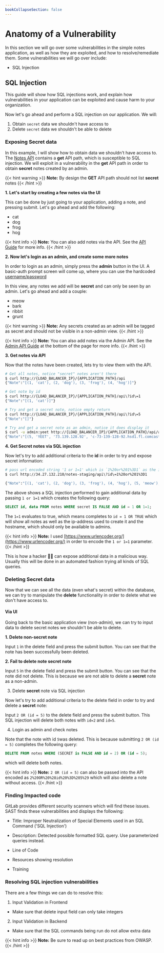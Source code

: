 ```yaml
---
bookCollapseSection: false
---
```


# Anatomy of a Vulnerability

In this section we will go over some vulnerabilities in the simple notes application, as well as how they are exploited, and how to resolve/remediate them.
Some vulnerabilities we will go over include:

- SQL Injection

## SQL Injection

This guide will show how SQL injections work, and explain how vulnerabilities in your application can be exploited and cause harm to your organization.

Now let's go ahead and perform a SQL injection on our application. We will:

1. Obtain `secret` data we shouldn't have access to
2. Delete `secret` data we shouldn't be able to delete

### Exposing Secret data

In this example, I will show how to obtain data we shouldn't have access to.
The [Notes API](../api_guide/) contains a **get** API path, which is susceptible to SQL injection. We will exploit in a vulnerability in the **get** API path in order to obtain **secret** notes created by an admin.

{{< hint warning >}}
**Note:**
By design the **GET** API path should not list **secret** notes
{{< /hint >}}

**1. Let's start by creating a few notes via the UI**

This can be done by just going to your application, adding a note, and pressing submit. Let's go ahead and  add the following:

* cat
* dog
* frog
* hog

{{< hint info >}}
**Note:**
You can also add notes via the API. See the [API Guide]((../api_guide/))
for more info.
{{< /hint >}}

**2. Now let's login as an admin, and create some more notes**

In order to login as an admin, simply press the **admin** button in the UI.
A basic-auth prompt screen will come up, where you can use the hardcoded [username/password](https://gitlab.com/tech-marketing/devsecops/initech/simple-notes/-/blob/main/notes/__init__.py#L25)

In this view, any notes we add will be **secret** and can only be seen by an
admin. Let's go ahead and add a couple:

* meow
* bark
* ribbit
* grunt

{{< hint warning >}}
**Note:**
Any secrets created as an admin will be tagged as secret and should
not be visible in a non-admin view.
{{< /hint >}}

{{< hint info >}}
**Note:**
You can also add notes via the Admin API. See the [Admin API Guide]((../api_guide/))
at the bottom of the page for more info.
{{< /hint >}}

**3. Get notes via API**

Now that the notes have been created, lets try to view them with the API.

```bash
# Get all notes, notice "secret" notes aren't there
$ curl http://{LOAD_BALANCER_IP}/{APPLICATION_PATH}/api
{"Note":"[(1, 'cat'), (2, 'dog'), (3, 'frog'), (4, 'hog')]"}

# Get note by id
$ curl http://{LOAD_BALANCER_IP}/{APPLICATION_PATH}/api\?id\=1
{"Note":"[(1, 'cat')]"}

# Try and get a secret note, notice empty return
$ curl http://{LOAD_BALANCER_IP}/{APPLICATION_PATH}/api\?id\=5
{"Note":"[]"}

# Try and get a secret note as an admin, notice it does display it
$ curl -u admin:yeet http://{LOAD_BALANCER_IP}/{APPLICATION_PATH}/api/admin\?id\=5
{"Note":"[(5, 'YEET', '73.139.128.92', 'c-73-139-128-92.hsd1.fl.comcast.net', 1)]"}
```

**4. Get Secret notes via SQL injection**

Now let's try to add additional criteria to the **id** in order
to try and expose secret information:

```bash
# pass url encoded string '1 or 1=1' which is `1%20or%201%3D1` as the id
$ curl http://34.27.132.210/notes-staging/api\?id\=1%20or%201%3D1

{"Note":"[(1, 'cat'), (2, 'dog'), (3, 'frog'), (4, 'hog'), (5, 'meow'), (6, 'bark'), (7, 'ribbit'), (8, 'grunt')]"}
```

The above shows a SQL injection performed to gain additional data by passing
`1 or 1=1` which creates the following query:

```sql
SELECT id, data FROM notes WHERE secret IS FALSE AND id = 1 OR 1=1;
```

The `1=1` evaluates to true, which means completes to `id = 1 OR TRUE`
which will show all notes as well as the ip-address used to create it
and the hostname, which should only be available to admins.

{{< hint info >}}
**Note:**
I used [https://www.urlencoder.org/](https://www.urlencoder.org/) in order
to encode the `1 or 1=1` parameter.
{{< /hint >}}

This is how a hacker 🏴‍☠️ can expose additional data in a malicious way. Usually
this will be done in an automated fashion trying all kinds of SQL queries.

### Deleting **Secret** data

Now that we can see all the data (even what's secret) within the database, we
can try to manipulate the **delete** functionality in order to delete what we don't
have access to.

#### Via UI

Going back to the basic application view (non-admin), we can try to input data to delete secret notes we shouldn't be able to delete.

**1. Delete non-secret note**

Input `1` in the delete field and press the submit button.
You can see that the note has been successfully been deleted.

**2. Fail to delete note secret note**

Input `5` in the delete field and press the submit button.
You can see that the note did not delete. This is because we are not
able to delete a **secret** note as a non-admin.

3. Delete **secret** note via SQL injection

Now let's try to add additional criteria to the delete field in order
to try and delete a **secret** note:

Input `2 OR (id = 5)` to the delete field and press the submit button.
This SQL injection will delete both notes with `id=2` and `id=5`.

4. Login as admin and check notes

Note that the note with id `5`was deleted. This is because submitting
`2 OR (id = 5)` completes the following query:

```sql
DELETE FROM notes WHERE (SECRET is FALSE AND id = 2) OR (id = 5);
```

which will delete both notes.

{{< hint info >}}
**Note:**
`2 OR (id = 5)` can also be passed into the API encoded as
`2%20OR%20%28id%20%3D%205%29` which will also delete a note
without access.
{{< /hint >}}

### Finding Impacted code

GitLab provides different security scanners which will find these issues.
SAST finds these vulnerabilities and displays the following:

- Title: Improper Neutralization of Special Elements used in an SQL Command ('SQL Injection')

- Description: Detected possible formatted SQL query. Use parameterized queries instead.

- Line of Code

- Resources showing resolution

- Training

### Resolving SQL injection vulnerabilities

There are a few things we can do to resolve this:

1. Input Validation in Frontend

* Make sure that delete input field can only take integers

2. Input Validation in Backend

* Make sure that the SQL commands being run do not allow extra data

{{< hint info >}}
**Note:**
Be sure to read up on best practices from OWASP.
{{< /hint >}}